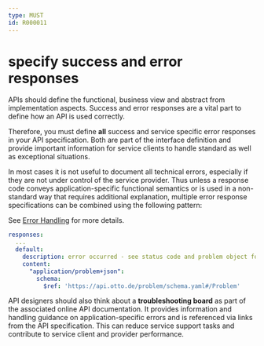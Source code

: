 ```yaml
---
type: MUST
id: R000011
---
```


# specify success and error responses

APIs should define the functional, business view and abstract from implementation aspects.
Success and error responses are a vital part to define how an API is used correctly.

Therefore, you must define **all** success and service specific error responses in your API specification.
Both are part of the interface definition and provide important information for service clients to handle standard as well as exceptional situations.

In most cases it is not useful to document all technical errors, especially if they are not under control of the service provider. Thus unless a response code conveys application-specific functional semantics or is used in a non-standard way that requires additional explanation, multiple error response specifications can be combined using the following pattern:

See [Error Handling](../../040_Errors/010_Error-handling/index.md) for more details.

```yaml
responses:
  ...
  default:
    description: error occurred - see status code and problem object for more information.
    content:
      "application/problem+json":
        schema:
          $ref: 'https://api.otto.de/problem/schema.yaml#/Problem'
```

API designers should also think about a **troubleshooting board** as part of the associated online API documentation.
It provides information and handling guidance on application-specific errors and is referenced via links from the API specification.
This can reduce service support tasks and contribute to service client and provider performance.
